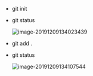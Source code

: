 * git init

* git status

  ![image-20191209134023439](C:\Users\student\AppData\Roaming\Typora\typora-user-images\image-20191209134023439.png)

* git add .

* git status

  ![image-20191209134107544](C:\Users\student\AppData\Roaming\Typora\typora-user-images\image-20191209134107544.png)